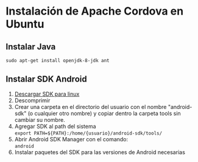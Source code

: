 # Instalación de Apache Cordova en Ubuntu

## Instalar Java
`sudo apt-get install openjdk-8-jdk ant`

## Instalar SDK Android
1. [Descargar SDK para linux](https://developer.android.com/studio/index.html?hl=es-419)
2. Descomprimir
3. Crear una carpeta en el directorio del usuario con el nombre "android-sdk" (o cualquier otro nombre) y copiar dentro la carpeta tools sin cambiar su nombre.
3. Agregar SDK al path del sistema  
	`export PATH=${PATH}:/home/{usuario}/android-sdk/tools/`
4. Abrir Android SDK Manager con el comando:  
	`android`
5. Instalar paquetes del SDK para las versiones de Android necesarias